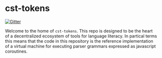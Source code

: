 # cst-tokens

[![Gitter](https://badges.gitter.im/cst-tokens/community.svg)](https://gitter.im/cst-tokens/community?utm_source=badge&utm_medium=badge&utm_campaign=pr-badge)

Welcome to the home of `cst-tokens`. This repo is designed to be the heart of a decentralized ecosystem of tools for language literacy. In partical terms this means that the code in this repository is the reference implementation of a virtual machine for executing parser grammars expressed as javascript coroutines.
